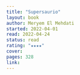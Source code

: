 ```yaml
---
title: "Supersaurio"
layout: book
author: Meryem El Mehdati
started: 2022-04-01
read: 2022-04-24
status: read
rating: "★★★★"
cover:
pages: 328
link: 
---
```

